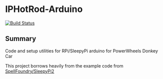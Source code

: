 # IPHotRod-Arduino

[![Build Status](https://travis-ci.org/arunderwood/iphotrod-arduino.svg?branch=master)](https://travis-ci.org/arunderwood/iphotrod-arduino)

## Summary

Code and setup utilities for RPi/SleepyPi arduino for PowerWheels Donkey Car

This project borrows heavily from the example code from [SpellFoundry/SleepyPi2](https://github.com/SpellFoundry/SleepyPi2)
